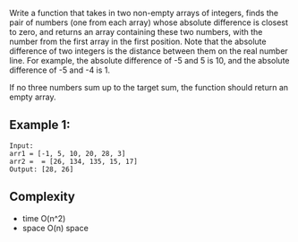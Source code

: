 Write a function that takes in two non-empty arrays of integers, finds the
pair of numbers (one from each array) whose absolute difference is closest to
zero, and returns an array containing these two numbers, with the number from
the first array in the first position.
Note that the absolute difference of two integers is the distance between
them on the real number line. For example, the absolute difference of -5 and 5
is 10, and the absolute difference of -5 and -4 is 1.

If no three numbers sum up to the target sum, the function should return an
empty array.
## Example 1:
```
Input: 
arr1 = [-1, 5, 10, 20, 28, 3]
arr2 =  = [26, 134, 135, 15, 17]
Output: [28, 26]
```

## Complexity
- time
  O(n^2)
- space
  O(n) space